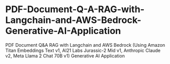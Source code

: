 # PDF-Document-Q-A-RAG-with-Langchain-and-AWS-Bedrock-Generative-AI-Application
PDF Document Q&amp;A RAG with Langchain and AWS Bedrock (Using Amazon Titan Embeddings Text v1, AI21 Labs Jurassic-2 Mid v1, Anthropic Claude v2, Meta Llama 2 Chat 70B v1) Generative AI Application
